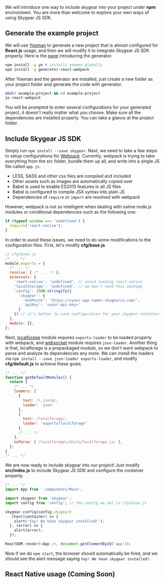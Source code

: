 We will introduce one way to include skygear into your project under **npm**
environment. You are more than welcome to explore your own ways of using
Skygear JS SDK.

## Generate the example project

We will use [Yoeman](http://yeoman.io) to generate a new project that is
almost configured for **React.js** usage, and then we will modify it to integrate
Skygear JS SDK properly. Here is the [page](https://github.com/newtriks/generator-react-webpack)
introducing the generator.

``` bash
npm install -g yo # installs yoeman globally
npm install -g generator-react-webpack
```

After Yoeman and the generator are installed, just create a new folder as your
project folder and generate the code with generator.

``` bash
mkdir example-project && cd example-project
yo react-webpack
```

You will be prompted to enter several configurations for your generated project,
it doesn't really matter what you choose. Make sure all the dependencies are
installed properly. You can take a glance at the project folder.

## Include Skygear JS SDK

Simply run `npm install --save skygear`. Next, we need to take a few steps to
setup configurations for [Webpack](https://webpack.github.io/). Currently,
webpack is trying to take everything from the src folder, bundle them up all,
and write into a single JS file called `app.js`.
- LESS, SASS and other css files are compiled and included
- Other assets such as images are automatically copied over
- Babel is used to enable ES2015 features in all JS files
- Babel is configured to compile JSX syntax into plain JS
- Dependencies of `require` or `import` are resolved with webpack

However, webpack is not so intelligent when dealing with native node.js
modules or conditional dependencies such as the following one:

``` javascript
if (typeof window === 'undefined') {
  require('react-native');
}
```

In order to avoid these issues, we need to do some modifications to the
configuration files. First, let's modify **cfg/base.js**.

``` javascript
// cfg/base.js
/* ... */
module.exports = {
  /* ... */
  resolve: { /* ... */ },
  externals: {
    'react-native': 'undefined', // avoid loading react-native
    'localStorage': 'undefined', // we don't need this package
    'config': JSON.stringify({
      'skygear': {
        'endPoint': 'https://<your-app-name>.skygeario.com/',
        'apiKey': '<your-api-key>'
      }
    }) // it's better to save configuration for your skygear container here
  },
  module: {},
};
```

Next, [localforage](https://github.com/mozilla/localForage) module requires
`exports-loader` to be loaded properly with webpack, and
[websocket](https://www.npmjs.com/package/websocket) module requires
`json-loader`. Another thing is that, localforage is a prepackaged module, so
we don't want webpack to parse and analyze its dependencies any more.
We can install the loaders via `npm install --save json-loader exports-loader`,
and modify **cfg/default.js** to achieve these goals.

``` javascript
/* ... */
function getDefaultModules() {
  return {
    /* ... */
    loaders: [
      {
        test: /\.json$/,
        loader: 'json'
      },
      {
        test: /localforage/,
        loader: 'exports?localforage'
      },
      /* ... */
    ],
    noParse: [ /localforage\/dist\/localforage.js/ ],
  };
}
/* ... */
```

We are now ready to include skygear into our project! Just modify
**src/index.js** to include Skygear JS SDK and configure the container properly.

``` javascript
/* ... */
import App from '.components/Main';

import skygear from 'skygear';
import config from 'config'; // the config we set in cfg/base.js

skygear.config(config.skygear)
  .then((container) => {
    alert('Yay! We have skygear installed!');
  }, (error) => {
    alert(error);
  });

ReactDOM.render(<App />, document.getElementById('app'));
```

Now if we do `npm start`, the browser should automatically be fired, and
we should see the alert message saying `Yay! We have skygear installed!`.

## React Native usage (**Coming Soon**)
